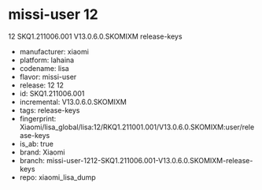 # missi-user 12
12 SKQ1.211006.001 V13.0.6.0.SKOMIXM release-keys
- manufacturer: xiaomi
- platform: lahaina
- codename: lisa
- flavor: missi-user
- release: 12
12
- id: SKQ1.211006.001
- incremental: V13.0.6.0.SKOMIXM
- tags: release-keys
- fingerprint: Xiaomi/lisa_global/lisa:12/RKQ1.211001.001/V13.0.6.0.SKOMIXM:user/release-keys
- is_ab: true
- brand: Xiaomi
- branch: missi-user-1212-SKQ1.211006.001-V13.0.6.0.SKOMIXM-release-keys
- repo: xiaomi_lisa_dump

